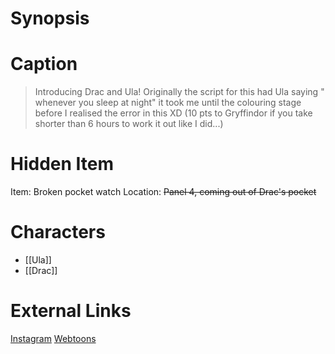 # Synopsis


# Caption
> Introducing Drac and Ula! Originally the script for this had Ula saying " whenever you sleep at night" it took me until the colouring stage before I realised the error in this XD
> (10 pts to Gryffindor if you take shorter than 6 hours to work it out like I did...)

# Hidden Item
Item: Broken pocket watch
Location: ~~Panel 4, coming out of Drac's pocket~~

# Characters
* [[Ula]]
* [[Drac]]

# External Links
[Instagram](https://www.instagram.com/p/CaDVitiM_lu/?igshid=YmMyMTA2M2Y=)
[Webtoons](https://www.webtoons.com/en/challenge/twistwood-tales/105-drac-and-ula-/viewer?title_no=344740&episode_no=115)